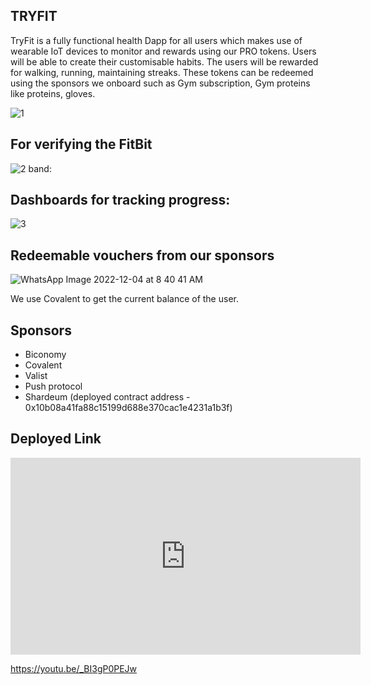 ## TRYFIT

TryFit is a fully functional health Dapp for all users which makes use of wearable IoT devices to monitor and rewards using our PRO tokens. Users will be able to create their customisable habits. The users will be rewarded for walking, running, maintaining streaks. These tokens can be redeemed using the sponsors we onboard such as Gym subscription, Gym proteins like proteins, gloves.

![1](https://user-images.githubusercontent.com/67586672/205473593-90088d8b-8788-45eb-b6d8-902a3acdea31.jpeg)

## For verifying the FitBit 

![2](https://user-images.githubusercontent.com/67586672/205473619-d7c6f232-8305-4a1d-86ea-34523e4c69a3.jpeg)
band:

## Dashboards for tracking progress:

![3](https://user-images.githubusercontent.com/67586672/205473605-fb555465-bcc0-4a93-b408-1549785dacd1.jpeg)

## Redeemable vouchers from our sponsors
![WhatsApp Image 2022-12-04 at 8 40 41 AM](https://user-images.githubusercontent.com/67586672/205473722-4970f79b-94c5-4a93-895b-1760c7a72fac.jpeg)



We use Covalent to get the current balance of the user.

## Sponsors

- Biconomy
- Covalent
- Valist
- Push protocol
- Shardeum (deployed contract address - 0x10b08a41fa88c15199d688e370cac1e4231a1b3f)

## Deployed Link
<iframe width="560" height="315" src="https://www.youtube.com/embed/_BI3gP0PEJw" title="YouTube video player" frameborder="0" allow="accelerometer; autoplay; clipboard-write; encrypted-media; gyroscope; picture-in-picture" allowfullscreen></iframe>

https://youtu.be/_BI3gP0PEJw
